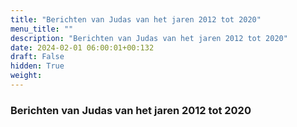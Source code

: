 ```yaml
---
title: "Berichten van Judas van het jaren 2012 tot 2020"
menu_title: ""
description: "Berichten van Judas van het jaren 2012 tot 2020"
date: 2024-02-01 06:00:01+00:132
draft: False
hidden: True
weight:
---
```

### Berichten van Judas van het jaren 2012 tot 2020


